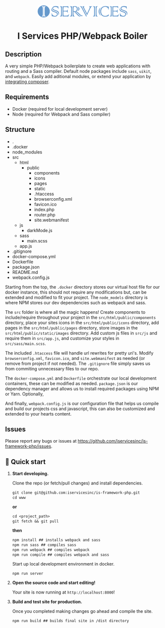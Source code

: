 <p align="center">
  <a href="https://iservicesinc.net">
    <img alt="I Services" src="./src/html/public/images/logo.svg" height="42" />
  </a>
</p>
<h1 align="center">
  I Services PHP/Webpack Boiler
</h1>

## Description

A very simple PHP/Webpack boilerplate to create web applications with routing and a Sass compiler. Default node packages include `sass`, `uikit`, and `webpack`. Easily add aditional modules, or extend your application by <a href="https://getcomposer.org/doc/01-basic-usage.md#autoloading" rel="nofollow norefferer noopener" target="_blank">integrating composer</a>.

## Requirements

* Docker (required for local development server)
* Node (required for Webpack and Sass compiler)

## Structure

* .
* .docker
* node_modules
* src
  * html
    * public
      * components
      * icons
      * pages
      * static
      * .htaccess
      * browserconfig.xml
      * favicon.ico
      * index.php
      * router.php
      * site.webmanifest
  * js
    * darkMode.js
  * sass
    * main.scss
  * app.js
* .gitignore
* docker-compose.yml
* Dockerfile
* package.json
* README.md
* webpack.config.js

Starting from the top, the `.docker` directory stores our virtual host file for our docker instance, this should not require any modifications but, can be extended and modified to fit your project. The `node_models` directory is where NPM stores our dev dependencies such as webpack and sass.

The `src` folder is where all the magic happens! Create components to include/require throughout your project in the `src/html/public/components` directory, place your sites icons in the `src/html/public/icons` directory, add pages in the `src/html/public/pages` directory, store images in the `src/html/public/static/images` directory. Add custom js files in `src/js` and require them in `src/app.js`, and customize your styles in `src/sass/main.scss`.

The included `.htaccess` file will handle url rewrites for pretty uri's. Modify `browserconfig.xml`, `favicon.ico`, and `site.webmanifest` as needed (or remove from project if not needed). The `.gitignore` file simply saves us from commiting unnecessary files to our repo.

The `docker-compose.yml` and `Dockerfile` orchestrate our local development containers, these can be modified as needed. `package.json` is our dependency manager and allows us to install required packages using NPM or Yarn. Optionally, 

And finally, `webpack.config.js` is our configuration file that helps us compile and build our projects css and javascript, this can also be customized and extended to your hearts content.


## Issues

Please report any bugs or issues at https://github.com/iservicesinc/is-framework-php/issues.


## 🚀 Quick start
1.  **Start developing.**

    Clone the repo (or fetch/pull changes) and install dependencies.
    ```shell
    git clone git@github.com:iservicesinc/is-framework-php.git
    cd www
    ```
    **or**
    ```shell
    cd <project_path>
    git fetch && git pull
    ```
    **then**
    ```shell
    npm install ## installs webpack and sass
    npm run sass ## compiles sass
    npm run webpack ## compiles webpack
    npm run compile ## compiles webpack and sass
    ```

    Start up local development environment in docker.

    ```shell
    npm run server
    ```

1.  **Open the source code and start editing!**

    Your site is now running at `http://localhost:8000`!
    
1.  **Build and test site for production.**

    Once you completed making changes go ahead and compile the site.
    
    ```shell
    npm run build ## builds final site in /dist directory
    ```